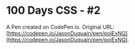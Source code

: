 # 100 Days CSS - #2

A Pen created on CodePen.io. Original URL: [https://codepen.io/JasonDuquain/pen/pojExNQ](https://codepen.io/JasonDuquain/pen/pojExNQ).


